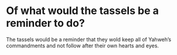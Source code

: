 # Of what would the tassels be a reminder to do?

The tassels would be a reminder that they wold keep all of Yahweh’s commandments and not follow after their own hearts and eyes.
